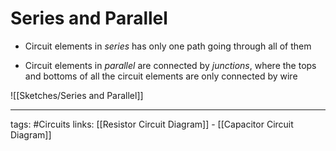 # Series and Parallel
- Circuit elements in *series* has only one path going through all of them

- Circuit elements in *parallel* are connected by *junctions*, where the tops and bottoms of all the circuit elements are only connected by wire

![[Sketches/Series and Parallel]]


---
tags: #Circuits 
links: [[Resistor Circuit Diagram]] - [[Capacitor Circuit Diagram]]
